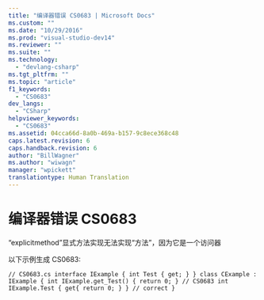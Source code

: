 ```yaml
---
title: "编译器错误 CS0683 | Microsoft Docs"
ms.custom: ""
ms.date: "10/29/2016"
ms.prod: "visual-studio-dev14"
ms.reviewer: ""
ms.suite: ""
ms.technology: 
  - "devlang-csharp"
ms.tgt_pltfrm: ""
ms.topic: "article"
f1_keywords: 
  - "CS0683"
dev_langs: 
  - "CSharp"
helpviewer_keywords: 
  - "CS0683"
ms.assetid: 04cca66d-8a0b-469a-b157-9c8ece368c48
caps.latest.revision: 6
caps.handback.revision: 6
author: "BillWagner"
ms.author: "wiwagn"
manager: "wpickett"
translationtype: Human Translation
---
```

# 编译器错误 CS0683
“explicitmethod”显式方法实现无法实现“方法”，因为它是一个访问器  
  
 以下示例生成 CS0683:  
  
```  
// CS0683.cs interface IExample { int Test { get; } } class CExample : IExample { int IExample.get_Test() { return 0; } // CS0683 int IExample.Test { get{ return 0; } } // correct }  
```